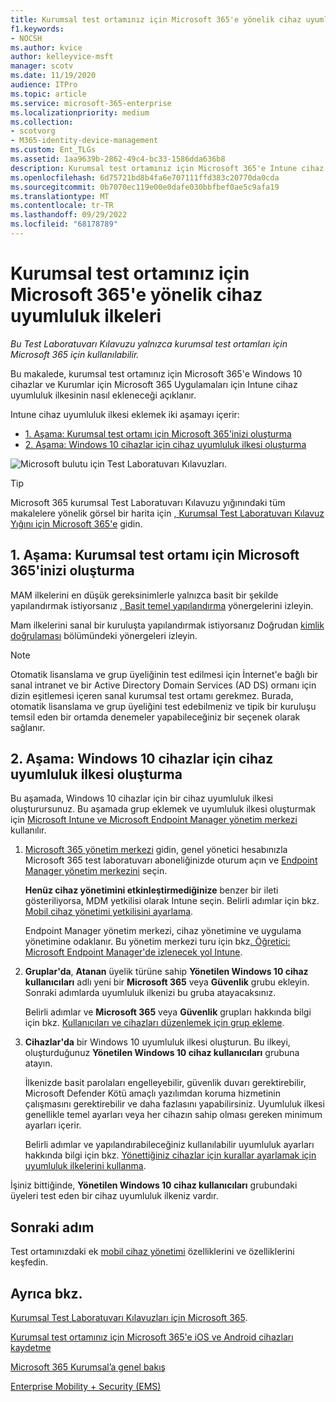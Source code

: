 ```yaml
---
title: Kurumsal test ortamınız için Microsoft 365'e yönelik cihaz uyumluluk ilkeleri
f1.keywords:
- NOCSH
ms.author: kvice
author: kelleyvice-msft
manager: scotv
ms.date: 11/19/2020
audience: ITPro
ms.topic: article
ms.service: microsoft-365-enterprise
ms.localizationpriority: medium
ms.collection:
- scotvorg
- M365-identity-device-management
ms.custom: Ent_TLGs
ms.assetid: 1aa9639b-2862-49c4-bc33-1586dda636b8
description: Kurumsal test ortamınız için Microsoft 365'e Intune cihaz uyumluluk ilkeleri eklemek için bu Test Laboratuvarı Kılavuzu'nu kullanın.
ms.openlocfilehash: 6d75721bd8b4fa6e707111ffd383c20770da0cda
ms.sourcegitcommit: 0b7070ec119e00e0dafe030bbfbef0ae5c9afa19
ms.translationtype: MT
ms.contentlocale: tr-TR
ms.lasthandoff: 09/29/2022
ms.locfileid: "68178789"
---
```

# <a name="device-compliance-policies-for-your-microsoft-365-for-enterprise-test-environment"></a>Kurumsal test ortamınız için Microsoft 365'e yönelik cihaz uyumluluk ilkeleri

*Bu Test Laboratuvarı Kılavuzu yalnızca kurumsal test ortamları için Microsoft 365 için kullanılabilir.*

Bu makalede, kurumsal test ortamınız için Microsoft 365'e Windows 10 cihazlar ve Kurumlar için Microsoft 365 Uygulamaları için Intune cihaz uyumluluk ilkesinin nasıl ekleneceği açıklanır.

Intune cihaz uyumluluk ilkesi eklemek iki aşamayı içerir:
- [1. Aşama: Kurumsal test ortamı için Microsoft 365'inizi oluşturma](#phase-1-build-out-your-microsoft-365-for-enterprise-test-environment)
- [2. Aşama: Windows 10 cihazlar için cihaz uyumluluk ilkesi oluşturma](#phase-2-create-a-device-compliance-policy-for-windows-10-devices)

![Microsoft bulutu için Test Laboratuvarı Kılavuzları.](../media/m365-enterprise-test-lab-guides/cloud-tlg-icon.png)

> [!TIP]
> Microsoft 365 kurumsal Test Laboratuvarı Kılavuzu yığınındaki tüm makalelere yönelik görsel bir harita için [, Kurumsal Test Laboratuvarı Kılavuz Yığını için Microsoft 365'e](../downloads/Microsoft365EnterpriseTLGStack.pdf) gidin.

## <a name="phase-1-build-out-your-microsoft-365-for-enterprise-test-environment"></a>1. Aşama: Kurumsal test ortamı için Microsoft 365'inizi oluşturma

MAM ilkelerini en düşük gereksinimlerle yalnızca basit bir şekilde yapılandırmak istiyorsanız [, Basit temel yapılandırma](lightweight-base-configuration-microsoft-365-enterprise.md) yönergelerini izleyin.
  
Mam ilkelerini sanal bir kuruluşta yapılandırmak istiyorsanız Doğrudan [kimlik doğrulaması](pass-through-auth-m365-ent-test-environment.md) bölümündeki yönergeleri izleyin.
  
> [!NOTE]
> Otomatik lisanslama ve grup üyeliğinin test edilmesi için İnternet'e bağlı bir sanal intranet ve bir Active Directory Domain Services (AD DS) ormanı için dizin eşitlemesi içeren sanal kurumsal test ortamı gerekmez. Burada, otomatik lisanslama ve grup üyeliğini test edebilmeniz ve tipik bir kuruluşu temsil eden bir ortamda denemeler yapabileceğiniz bir seçenek olarak sağlanır.
>  

## <a name="phase-2-create-a-device-compliance-policy-for-windows-10-devices"></a>2. Aşama: Windows 10 cihazlar için cihaz uyumluluk ilkesi oluşturma

Bu aşamada, Windows 10 cihazlar için bir cihaz uyumluluk ilkesi oluşturursunuz. Bu aşamada grup eklemek ve uyumluluk ilkesi oluşturmak için [Microsoft Intune ve Microsoft Endpoint Manager yönetim merkezi](https://go.microsoft.com/fwlink/?linkid=2109431) kullanılır.

1. [Microsoft 365 yönetim merkezi](https://admin.microsoft.com) gidin, genel yönetici hesabınızla Microsoft 365 test laboratuvarı aboneliğinizde oturum açın ve <a href="https://go.microsoft.com/fwlink/?linkid=2109431" target="_blank">Endpoint Manager yönetim merkezini</a> seçin.

    **Henüz cihaz yönetimini etkinleştirmediğinize** benzer bir ileti gösteriliyorsa, MDM yetkilisi olarak Intune seçin. Belirli adımlar için bkz. [Mobil cihaz yönetimi yetkilisini ayarlama](/mem/intune/fundamentals/mdm-authority-set).

    Endpoint Manager yönetim merkezi, cihaz yönetimine ve uygulama yönetimine odaklanır. Bu yönetim merkezi turu için bkz[. Öğretici: Microsoft Endpoint Manager'de izlenecek yol Intune](/mem/intune/fundamentals/tutorial-walkthrough-endpoint-manager).

2. **Gruplar'da**, **Atanan** üyelik türüne sahip **Yönetilen Windows 10 cihaz kullanıcıları** adlı yeni bir **Microsoft 365** veya **Güvenlik** grubu ekleyin. Sonraki adımlarda uyumluluk ilkenizi bu gruba atayacaksınız. 

    Belirli adımlar ve **Microsoft 365** veya **Güvenlik** grupları hakkında bilgi için bkz. [Kullanıcıları ve cihazları düzenlemek için grup ekleme](/mem/intune/fundamentals/groups-add).

3. **Cihazlar'da** bir Windows 10 uyumluluk ilkesi oluşturun. Bu ilkeyi, oluşturduğunuz **Yönetilen Windows 10 cihaz kullanıcıları** grubuna atayın.

    İlkenizde basit parolaları engelleyebilir, güvenlik duvarı gerektirebilir, Microsoft Defender Kötü amaçlı yazılımdan koruma hizmetinin çalışmasını gerektirebilir ve daha fazlasını yapabilirsiniz. Uyumluluk ilkesi genellikle temel ayarları veya her cihazın sahip olması gereken minimum ayarları içerir.

    Belirli adımlar ve yapılandırabileceğiniz kullanılabilir uyumluluk ayarları hakkında bilgi için bkz. [Yönettiğiniz cihazlar için kurallar ayarlamak için uyumluluk ilkelerini kullanma](/mem/intune/protect/device-compliance-get-started).

İşiniz bittiğinde, **Yönetilen Windows 10 cihaz kullanıcıları** grubundaki üyeleri test eden bir cihaz uyumluluk ilkeniz vardır.
  
## <a name="next-step"></a>Sonraki adım

Test ortamınızdaki ek [mobil cihaz yönetimi](m365-enterprise-test-lab-guides.md#mobile-device-management) özelliklerini ve özelliklerini keşfedin.

## <a name="see-also"></a>Ayrıca bkz.

[Kurumsal Test Laboratuvarı Kılavuzları için Microsoft 365](m365-enterprise-test-lab-guides.md).
  
[Kurumsal test ortamınız için Microsoft 365'e iOS ve Android cihazları kaydetme](enroll-ios-and-android-devices-in-your-microsoft-enterprise-365-dev-test-environ.md)
  
[Microsoft 365 Kurumsal’a genel bakış](microsoft-365-overview.md)

[Enterprise Mobility + Security (EMS)](https://www.microsoft.com/cloud-platform/enterprise-mobility-security)
